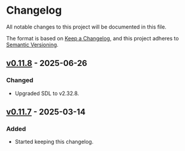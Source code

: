 # Changelog

All notable changes to this project will be documented in this file.

The format is based on [Keep a Changelog](https://keepachangelog.com/en/1.1.0/),
and this project adheres to [Semantic Versioning](https://semver.org/spec/v2.0.0.html).

## [v0.11.8] - 2025-06-26

### Changed

- Upgraded SDL to v2.32.8.

## [v0.11.7] - 2025-03-14

### Added

- Started keeping this changelog.

[unreleased]: https://github.com/kmamal/node-sdl/compare/v0.11.8...HEAD
[v0.11.8]: https://github.com/kmamal/node-sdl/compare/v0.11.7...v0.11.8
[v0.11.7]: https://github.com/kmamal/node-sdl/releases/tag/v0.11.7
